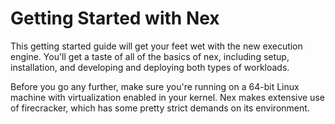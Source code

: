 # Getting Started with Nex
This getting started guide will get your feet wet with the new execution engine. You'll get a taste of all of the basics of nex, including setup, installation, and developing and deploying both types of workloads.

Before you go any further, make sure you're running on a 64-bit Linux machine with virtualization enabled in your kernel. Nex makes extensive use of firecracker, which has some pretty strict demands on its environment.
